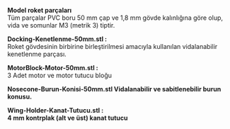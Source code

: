 <b>Model roket parçaları</b><br>
Tüm parçalar PVC boru 50 mm çap ve 1,8 mm gövde kalınlığına göre  olup, vida ve somunlar M3 (metrik 3) tiptir.<br>

<b>Docking-Kenetlenme-50mm.stl :</b><br>
Roket gövdesinin birbirine birleştirilmesi amacıyla kullanılan vidalanabilir kenetlenme parçası.<br>

<b>MotorBlock-Motor-50mm.stl :</b><br>
3 Adet motor ve motor tutucu bloğu

<b>Nosecone-Burun-Konisi-50mm.stl Vidalanabilir ve sabitlenebilir burun konusu.<br>

<b>Wing-Holder-Kanat-Tutucu.stl :</b><br>
4 mm kontrplak (alt ve üst) kanat tutucu 

